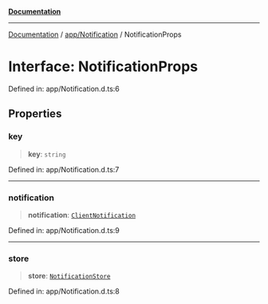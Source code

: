 [**Documentation**](../../../index.md)

***

[Documentation](../../../index.md) / [app/Notification](../index.md) / NotificationProps

# Interface: NotificationProps

Defined in: app/Notification.d.ts:6

## Properties

### key

> **key**: `string`

Defined in: app/Notification.d.ts:7

***

### notification

> **notification**: [`ClientNotification`](../../../perspective-client/interfaces/ClientNotification.md)

Defined in: app/Notification.d.ts:9

***

### store

> **store**: [`NotificationStore`](../../../stores/NotificationStore/classes/NotificationStore.md)

Defined in: app/Notification.d.ts:8
